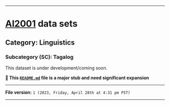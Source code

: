 
***

# [AI2001](https://github.com/seanpm2001/AI2001/) data sets

## Category: Linguistics

### Subcategory (SC): Tagalog

This dataset is under development/coming soon.

**🌱️ This [`README.md`](/README.md) file is a major stub and need significant expansion**

***

**File version:** `1 (2023, Friday, April 28th at 4:31 pm PST)`

***
